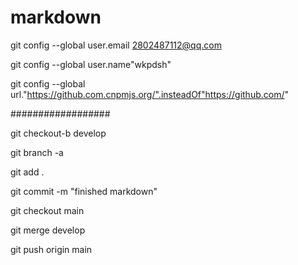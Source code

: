 # markdown
git config --global user.email 2802487112@qq.com                          

git config --global user.name"wkpdsh"                           

git config --global url."https://github.com.cnpmjs.org/".insteadOf"https://github.com/"

##################

git checkout-b develop

git branch -a

git add .

git commit -m "finished markdown"

git checkout main

git merge develop

git push origin main
